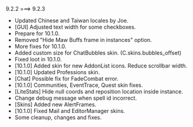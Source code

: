 9.2.2 ===> 9.2.3

* Updated Chinese and Taiwan locales by Joe.
* [GUI] Adjusted text width for some checkboxes.
* Prepare for 10.1.0.
* Removed "Hide Maw Buffs frame in instances" option.
* More fixes for 10.1.0.
* Added custom size for ChatBubbles skin. (C.skins.bubbles_offset)
* Fixed loot in 10.1.0.
* [10.1.0] Added skin for new AddonList icons. Reduce scrollbar width.
* [10.1.0] Updated Professions skin.
* [Chat] Possible fix for FadeCombat error.
* [10.1.0] Communities, EventTrace, Quest skin fixes.
* [LiteStats] Hide null coords and reposition location inside instance.
* Change debug message when spell id incorrect.
* [Skins] Added new AlertFrames.
* [10.1.0] Fixed Mail and EditorManager skins.
* Some cleanup, changes and fixes.
